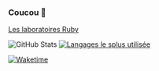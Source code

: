 ### Coucou 👋

[Les laboratoires Ruby](https://discord.gg/4P7XcmbDnt)

![GitHub Stats](https://github-readme-stats.vercel.app/api?username=Senchuu&show_icons=true&theme=tokyonight) [![Langages le splus utilisée](https://github-readme-stats.vercel.app/api/top-langs/?username=Senchuu&layout=compact&theme=tokyonight)](https://github.com/anuraghazra/github-readme-stats)

[![Waketime](https://github-readme-stats.vercel.app/api/wakatime?username=Senchuu&theme=tokyonight&lyout=compact)](https://github.com/anuraghazra/github-readme-stats)
